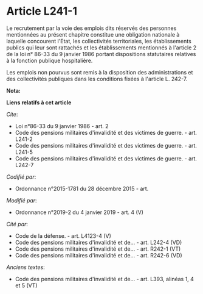 # Article L241-1

Le recrutement par la voie des emplois dits réservés des personnes mentionnées au présent chapitre constitue une obligation
nationale à laquelle concourent l'Etat, les collectivités territoriales, les établissements publics qui leur sont rattachés
et les établissements mentionnés à l'article 2 de la loi n° 86-33 du 9 janvier 1986 portant dispositions statutaires
relatives à la fonction publique hospitalière.

Les emplois non pourvus sont remis à la disposition des administrations et des collectivités publiques dans les conditions
fixées à l'article L. 242-7.

**Nota:**



**Liens relatifs à cet article**

_Cite_:

  - Loi n°86-33 du 9 janvier 1986 - art. 2
  - Code des pensions militaires d'invalidité et des victimes de guerre. - art. L241-2
  - Code des pensions militaires d'invalidité et des victimes de guerre. - art. L241-5
  - Code des pensions militaires d'invalidité et des victimes de guerre. - art. L242-7

_Codifié par_:

  - Ordonnance n°2015-1781 du 28 décembre 2015 - art.

_Modifié par_:

  - Ordonnance n°2019-2 du 4 janvier 2019 - art. 4 (V)

_Cité par_:

  - Code de la défense. - art. L4123-4 (V)
  - Code des pensions militaires d'invalidité et de... - art. L242-4 (VD)
  - Code des pensions militaires d'invalidité et de... - art. R242-1 (VT)
  - Code des pensions militaires d'invalidité et de... - art. R242-6 (VD)

_Anciens textes_:

  - Code des pensions militaires d'invalidité et de... - art. L393, alinéas 1, 4 et 5 (VT)
